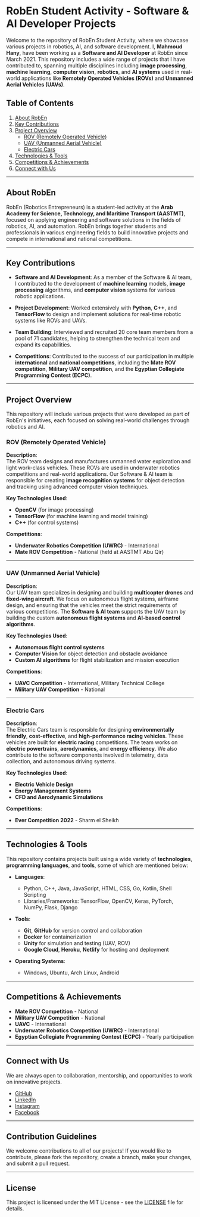 # RobEn Student Activity - Software & AI Developer Projects

Welcome to the repository of RobEn Student Activity, where we showcase various projects in robotics, AI, and software development. I, **Mahmoud Hany**, have been working as a **Software and AI Developer** at RobEn since March 2021. This repository includes a wide range of projects that I have contributed to, spanning multiple disciplines including **image processing**, **machine learning**, **computer vision**, **robotics**, and **AI systems** used in real-world applications like **Remotely Operated Vehicles (ROVs)** and **Unmanned Aerial Vehicles (UAVs)**.

## Table of Contents

1. [About RobEn](#about-roben)
2. [Key Contributions](#key-contributions)
3. [Project Overview](#project-overview)
   - [ROV (Remotely Operated Vehicle)](#rov)
   - [UAV (Unmanned Aerial Vehicle)](#uav)
   - [Electric Cars](#electric-cars)
4. [Technologies & Tools](#technologies-tools)
5. [Competitions & Achievements](#competitions-achievements)
6. [Connect with Us](#connect-with-us)

---

## About RobEn
RobEn (Robotics Entrepreneurs) is a student-led activity at the **Arab Academy for Science, Technology, and Maritime Transport (AASTMT)**, focused on applying engineering and software solutions in the fields of robotics, AI, and automation. RobEn brings together students and professionals in various engineering fields to build innovative projects and compete in international and national competitions.

---

## Key Contributions

- **Software and AI Development**: As a member of the Software & AI team, I contributed to the development of **machine learning** models, **image processing** algorithms, and **computer vision** systems for various robotic applications.
  
- **Project Development**: Worked extensively with **Python**, **C++**, and **TensorFlow** to design and implement solutions for real-time robotic systems like ROVs and UAVs. 

- **Team Building**: Interviewed and recruited 20 core team members from a pool of 71 candidates, helping to strengthen the technical team and expand its capabilities.

- **Competitions**: Contributed to the success of our participation in multiple **international** and **national competitions**, including the **Mate ROV competition**, **Military UAV competition**, and the **Egyptian Collegiate Programming Contest (ECPC)**.

---

## Project Overview

This repository will include various projects that were developed as part of RobEn's initiatives, each focused on solving real-world challenges through robotics and AI.

### ROV (Remotely Operated Vehicle)

**Description**:  
The ROV team designs and manufactures unmanned water exploration and light work-class vehicles. These ROVs are used in underwater robotics competitions and real-world applications. Our Software & AI team is responsible for creating **image recognition systems** for object detection and tracking using advanced computer vision techniques.

**Key Technologies Used**:
- **OpenCV** (for image processing)
- **TensorFlow** (for machine learning and model training)
- **C++** (for control systems)

**Competitions**:
- **Underwater Robotics Competition (UWRC)** - International
- **Mate ROV Competition** - National (held at AASTMT Abu Qir)

---

### UAV (Unmanned Aerial Vehicle)

**Description**:  
Our UAV team specializes in designing and building **multicopter drones** and **fixed-wing aircraft**. We focus on autonomous flight systems, airframe design, and ensuring that the vehicles meet the strict requirements of various competitions. The **Software & AI team** supports the UAV team by building the custom **autonomous flight systems** and **AI-based control algorithms**.

**Key Technologies Used**:
- **Autonomous flight control systems**
- **Computer Vision** for object detection and obstacle avoidance
- **Custom AI algorithms** for flight stabilization and mission execution

**Competitions**:
- **UAVC Competition** - International, Military Technical College
- **Military UAV Competition** - National

---

### Electric Cars

**Description**:  
The Electric Cars team is responsible for designing **environmentally friendly**, **cost-effective**, and **high-performance racing vehicles**. These vehicles are built for **electric racing** competitions. The team works on **electric powertrains**, **aerodynamics**, and **energy efficiency**. We also contribute to the software components involved in telemetry, data collection, and autonomous driving systems.

**Key Technologies Used**:
- **Electric Vehicle Design**
- **Energy Management Systems**
- **CFD and Aerodynamic Simulations**

**Competitions**:
- **Ever Competition 2022** - Sharm el Sheikh

---

## Technologies & Tools

This repository contains projects built using a wide variety of **technologies**, **programming languages**, and **tools**, some of which are mentioned below:

- **Languages**:  
  - Python, C++, Java, JavaScript, HTML, CSS, Go, Kotlin, Shell Scripting
  - Libraries/Frameworks: TensorFlow, OpenCV, Keras, PyTorch, NumPy, Flask, Django

- **Tools**:  
  - **Git**, **GitHub** for version control and collaboration
  - **Docker** for containerization
  - **Unity** for simulation and testing (UAV, ROV)
  - **Google Cloud**, **Heroku**, **Netlify** for hosting and deployment

- **Operating Systems**:  
  - Windows, Ubuntu, Arch Linux, Android

---

## Competitions & Achievements

- **Mate ROV Competition** - National
- **Military UAV Competition** - National
- **UAVC** - International
- **Underwater Robotics Competition (UWRC)** - International
- **Egyptian Collegiate Programming Contest (ECPC)** - Yearly participation

---

## Connect with Us

We are always open to collaboration, mentorship, and opportunities to work on innovative projects.

- [GitHub](https://github.com/RobEn-AAST)
- [LinkedIn](https://www.linkedin.com/company/roben)
- [Instagram](https://www.instagram.com/roben_aast/)
- [Facebook](https://www.facebook.com/RobEn.aast)

---

## Contribution Guidelines

We welcome contributions to all of our projects! If you would like to contribute, please fork the repository, create a branch, make your changes, and submit a pull request. 

---

## License

This project is licensed under the MIT License - see the [LICENSE](./LICENSE) file for details.
